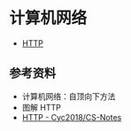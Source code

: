 # 计算机网络

- [HTTP](https://github.com/ceezyyy/backend-notes/blob/master/Core/computer-networking/notes/http.md)

## 参考资料

- 计算机网络：自顶向下方法
- 图解 HTTP
- [HTTP - Cyc2018/CS-Notes](https://github.com/CyC2018/CS-Notes/blob/master/notes/HTTP.md)
